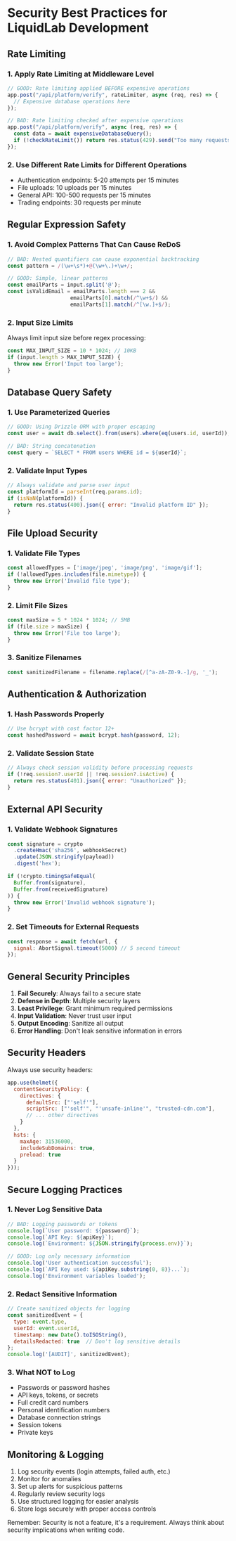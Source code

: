 # Security Best Practices for LiquidLab Development

## Rate Limiting

### 1. Apply Rate Limiting at Middleware Level
```javascript
// GOOD: Rate limiting applied BEFORE expensive operations
app.post("/api/platform/verify", rateLimiter, async (req, res) => {
  // Expensive database operations here
});

// BAD: Rate limiting checked after expensive operations
app.post("/api/platform/verify", async (req, res) => {
  const data = await expensiveDatabaseQuery();
  if (!checkRateLimit()) return res.status(429).send("Too many requests");
});
```

### 2. Use Different Rate Limits for Different Operations
- Authentication endpoints: 5-20 attempts per 15 minutes
- File uploads: 10 uploads per 15 minutes  
- General API: 100-500 requests per 15 minutes
- Trading endpoints: 30 requests per minute

## Regular Expression Safety

### 1. Avoid Complex Patterns That Can Cause ReDoS
```javascript
// BAD: Nested quantifiers can cause exponential backtracking
const pattern = /(\w+\s*)+@(\w+\.)+\w+/;

// GOOD: Simple, linear patterns
const emailParts = input.split('@');
const isValidEmail = emailParts.length === 2 && 
                    emailParts[0].match(/^\w+$/) && 
                    emailParts[1].match(/^[\w.]+$/);
```

### 2. Input Size Limits
Always limit input size before regex processing:
```javascript
const MAX_INPUT_SIZE = 10 * 1024; // 10KB
if (input.length > MAX_INPUT_SIZE) {
  throw new Error('Input too large');
}
```

## Database Query Safety

### 1. Use Parameterized Queries
```javascript
// GOOD: Using Drizzle ORM with proper escaping
const user = await db.select().from(users).where(eq(users.id, userId));

// BAD: String concatenation
const query = `SELECT * FROM users WHERE id = ${userId}`;
```

### 2. Validate Input Types
```javascript
// Always validate and parse user input
const platformId = parseInt(req.params.id);
if (isNaN(platformId)) {
  return res.status(400).json({ error: "Invalid platform ID" });
}
```

## File Upload Security

### 1. Validate File Types
```javascript
const allowedTypes = ['image/jpeg', 'image/png', 'image/gif'];
if (!allowedTypes.includes(file.mimetype)) {
  throw new Error('Invalid file type');
}
```

### 2. Limit File Sizes
```javascript
const maxSize = 5 * 1024 * 1024; // 5MB
if (file.size > maxSize) {
  throw new Error('File too large');
}
```

### 3. Sanitize Filenames
```javascript
const sanitizedFilename = filename.replace(/[^a-zA-Z0-9.-]/g, '_');
```

## Authentication & Authorization

### 1. Hash Passwords Properly
```javascript
// Use bcrypt with cost factor 12+
const hashedPassword = await bcrypt.hash(password, 12);
```

### 2. Validate Session State
```javascript
// Always check session validity before processing requests
if (!req.session?.userId || !req.session?.isActive) {
  return res.status(401).json({ error: "Unauthorized" });
}
```

## External API Security

### 1. Validate Webhook Signatures
```javascript
const signature = crypto
  .createHmac('sha256', webhookSecret)
  .update(JSON.stringify(payload))
  .digest('hex');

if (!crypto.timingSafeEqual(
  Buffer.from(signature),
  Buffer.from(receivedSignature)
)) {
  throw new Error('Invalid webhook signature');
}
```

### 2. Set Timeouts for External Requests
```javascript
const response = await fetch(url, {
  signal: AbortSignal.timeout(5000) // 5 second timeout
});
```

## General Security Principles

1. **Fail Securely**: Always fail to a secure state
2. **Defense in Depth**: Multiple security layers
3. **Least Privilege**: Grant minimum required permissions
4. **Input Validation**: Never trust user input
5. **Output Encoding**: Sanitize all output
6. **Error Handling**: Don't leak sensitive information in errors

## Security Headers

Always use security headers:
```javascript
app.use(helmet({
  contentSecurityPolicy: {
    directives: {
      defaultSrc: ["'self'"],
      scriptSrc: ["'self'", "'unsafe-inline'", "trusted-cdn.com"],
      // ... other directives
    }
  },
  hsts: {
    maxAge: 31536000,
    includeSubDomains: true,
    preload: true
  }
}));
```

## Secure Logging Practices

### 1. Never Log Sensitive Data
```javascript
// BAD: Logging passwords or tokens
console.log(`User password: ${password}`);
console.log(`API Key: ${apiKey}`);
console.log(`Environment: ${JSON.stringify(process.env)}`);

// GOOD: Log only necessary information
console.log('User authentication successful');
console.log(`API Key used: ${apiKey.substring(0, 8)}...`);
console.log('Environment variables loaded');
```

### 2. Redact Sensitive Information
```javascript
// Create sanitized objects for logging
const sanitizedEvent = {
  type: event.type,
  userId: event.userId,
  timestamp: new Date().toISOString(),
  detailsRedacted: true  // Don't log sensitive details
};
console.log('[AUDIT]', sanitizedEvent);
```

### 3. What NOT to Log
- Passwords or password hashes
- API keys, tokens, or secrets
- Full credit card numbers
- Personal identification numbers
- Database connection strings
- Session tokens
- Private keys

## Monitoring & Logging

1. Log security events (login attempts, failed auth, etc.)
2. Monitor for anomalies
3. Set up alerts for suspicious patterns
4. Regularly review security logs
5. Use structured logging for easier analysis
6. Store logs securely with proper access controls

Remember: Security is not a feature, it's a requirement. Always think about security implications when writing code.